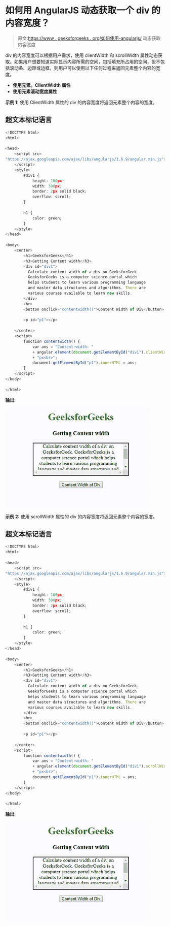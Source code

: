 # 如何用 AngularJS 动态获取一个 div 的内容宽度？

> 原文:[https://www . geeksforgeeks . org/如何使用-angularjs/](https://www.geeksforgeeks.org/how-to-dynamically-get-the-content-width-of-a-div-using-angularjs/) 动态获取内容宽度

div 的内容宽度可以根据用户需求，使用 clientWidth 和 scrollWidth 属性动态获取。如果用户想要知道实际显示内容所需的空间，包括填充所占用的空间，但不包括滚动条、边距或边框，则用户可以使用以下任何过程来返回元素整个内容的宽度。

*   **使用元素。ClientWidth 属性**
*   **使用元素滚动宽度属性**

**示例 1:** 使用 ClientWidth 属性的 div 的内容宽度将返回元素整个内容的宽度。

## 超文本标记语言

```ts
<!DOCTYPE html>
<html>

<head>
    <script src=
"https://ajax.googleapis.com/ajax/libs/angularjs/1.6.9/angular.min.js">
    </script>
    <style>
        #div1 {
            height: 100px;
            width: 300px;
            border: 2px solid black;
            overflow: scroll;
        }

        h1 {
            color: green;
        }
    </style>
</head>

<body>
    <center>
        <h1>GeeksforGeeks</h1>
        <h3>Getting Content width</h3>
        <div id="div1">
          Calculate content width of a div on GeeksforGeek.
          GeeksforGeeks is a computer science portal which
          helps students to learn various programming language
          and master data structures and algorithms. There are
          various courses available to learn new skills.
        </div>
        <br>
        <button onclick="contentwidth()">Content Width of Div</button>

        <p id="p1"></p>

    </center>
    <script>
        function contentwidth() {
            var ans = "Content-width: "
            + angular.element(document.getElementById("div1").clientWidth)
            + "px<br>";
            document.getElementById("p1").innerHTML = ans;
        }
    </script>
</body>

</html>
```

**输出:**

![](img/02c274aeee84c8dfd909be8f97daef30.png)

**示例 2:** 使用 scrollWidth 属性的 div 的内容宽度将返回元素整个内容的宽度。

## 超文本标记语言

```ts
<!DOCTYPE html>
<html>

<head>
    <script src=
"https://ajax.googleapis.com/ajax/libs/angularjs/1.6.9/angular.min.js">
    </script>
    <style>
        #div1 {
            height: 100px;
            width: 300px;
            border: 2px solid black;
            overflow: scroll;
        }

        h1 {
            color: green;
        }
    </style>
</head>

<body>
    <center>
        <h1>GeeksforGeeks</h1>
        <h3>Getting Content width</h3>
        <div id="div1">
          Calculate content width of a div on GeeksforGeek.
          GeeksforGeeks is a computer science portal which
          helps students to learn various programming language
          and master data structures and algorithms. There are
          various courses available to learn new skills.
        </div>
        <br>
        <button onclick="contentwidth()">Content Width of Div</button>

        <p id="p1"></p>

    </center>
    <script>
        function contentwidth() {
            var ans = "Content-width: "
            + angular.element(document.getElementById("div1").scrollWidth)
            + "px<br>";
            document.getElementById("p1").innerHTML = ans;
        }
    </script>
</body>

</html>
```

**输出:**

![](img/02c274aeee84c8dfd909be8f97daef30.png)